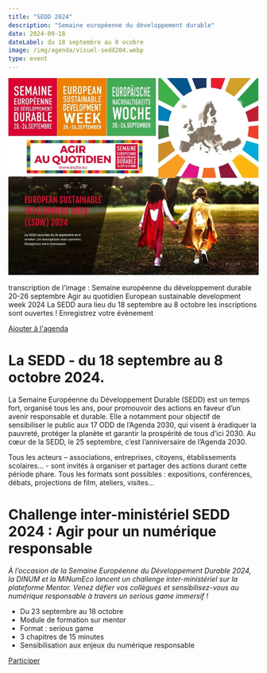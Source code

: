 ```yaml
---
title: "SEDD 2024"
description: "Semaine européenne du développement durable"
date: 2024-09-18
dateLabel: du 18 septembre au 8 ocobre
image: /img/agenda/visuel-sedd204.webp
type: event
---
```


![Visuel de la SEDD](/img/agenda/visuel-sedd204.webp)

transcription de l'image : 
Semaine européenne du développement durable 20-26 septembre
Agir au quotidien
European sustainable development week 2024
La SEDD aura lieu du 18 septembre au 8 octobre
les inscriptions sont ouvertes ! Enregistrez votre évènement

<a href="https://www.service-public.fr/particuliers/download-echeance-actu-ics-calendar/A16744" class="fr-btn" title="Nouvelle fenêtre : Inscription">Ajouter à l'agenda</a>

# La SEDD - du 18 septembre au 8 octobre 2024. 

La Semaine Européenne du Développement Durable (SEDD) est un temps fort, organisé tous les ans, pour promouvoir des actions en faveur d’un avenir responsable et durable. Elle a notamment pour objectif de sensibiliser le public aux 17 ODD de l’Agenda 2030, qui visent à éradiquer la pauvreté, protéger la planète et garantir la prospérité de tous d’ici 2030. Au cœur de la SEDD, le 25 septembre, c’est l’anniversaire de l’Agenda 2030.

Tous les acteurs – associations, entreprises, citoyens, établissements scolaires… - sont invités à organiser et partager des actions durant cette période phare. Tous les formats sont possibles : expositions, conférences, débats, projections de film, ateliers, visites…

# Challenge inter-ministériel SEDD 2024 : Agir pour un numérique responsable

*À l’occasion de la Semaine Européenne du Développement Durable 2024, la DINUM et la MiNumEco lancent un challenge inter-ministériel sur la plateforme Mentor. Venez défier vos collègues et sensibilisez-vous au numérique responsable à travers un serious game immersif !*

* Du 23 septembre au 18 octobre
* Module de formation sur mentor
* Format : serious game
* 3 chapitres de 15 minutes
* Sensibilisation aux enjeux du numérique responsable

<a href="https://LIENMENTORENATTENTE.fr" class="fr-btn" target="_blank" title="Nouvelle fenêtre : Inscription">Participer</a>
